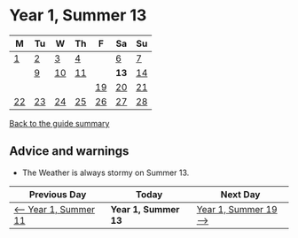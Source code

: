 # Year 1, Summer 13

| M                          | Tu                        | W                         | Th                        | F                         | Sa                        | Su                        |
| -------------------------- | ------------------------- | ------------------------- | ------------------------- |-------------------------- | ------------------------- | ------------------------- |
| [1](year-1-summer-1.md)    | [2](year-1-summer-2.md)   | [3](year-1-summer-3.md)   | [4](year-1-summer-4.md)   |                           | [6](year-1-summer-6.md)   | [7](year-1-summer-7.md)   |
|                            | [9](year-1-summer-9.md)   | [10](year-1-summer-10.md) | [11](year-1-summer-11.md) |                           | **13**                    | [14](year-1-summer-14.md) |
|                            |                           |                           |                           | [19](year-1-summer-19.md) | [20](year-1-summer-20.md) | [21](year-1-summer-21.md) |
| [22](year-1-summer-22.md)  | [23](year-1-summer-23.md) | [24](year-1-summer-24.md) | [25](year-1-summer-25.md) | [26](year-1-summer-26.md) | [27](year-1-summer-27.md) | [28](year-1-summer-28.md) |

[Back to the guide summary](readme.md)

## Advice and warnings

- The Weather is always stormy on Summer 13.

| Previous Day                                | Today                 | Next Day                                    |
| ------------------------------------------- | --------------------- | ------------------------------------------- |
| [⟵ Year 1, Summer 11](year-1-summer-11.md) | **Year 1, Summer 13** | [Year 1, Summer 19 ⟶](year-1-summer-19.md) |
